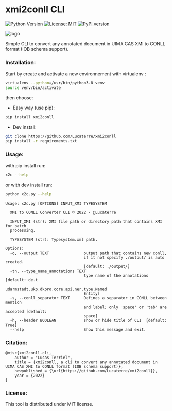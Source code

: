 # xmi2conll CLI

![Python Version](https://img.shields.io/badge/Python-%3E%3D%203.7-%2313aab7) [![License: MIT](https://img.shields.io/badge/License-MIT-yellow.svg)](https://opensource.org/licenses/MIT) [![PyPI version](https://badge.fury.io/py/xmi2conll.svg)](https://badge.fury.io/py/xmi2conll)

![logo](./docs/x2c_logo.png)

Simple CLI to convert any annotated document in UIMA CAS XMI to CONLL format (IOB schema support).

### Installation:

Start by create and activate a new environnement with virtualenv : 

```bash
virtualenv --python=/usr/bin/python3.8 venv
source venv/bin/activate
```

then choose:

- Easy way (use pip):

```bash
pip install xmi2conll
```

- Dev install:

```bash
git clone https://github.com/Lucaterre/xmi2conll
pip install -r requirements.txt
```


### Usage:

with pip install run:
```bash
x2c --help
```

or with dev install run:
```bash
python x2c.py --help
```

```
Usage: x2c.py [OPTIONS] INPUT_XMI TYPESYSTEM

  XMI to CONLL Converter CLI © 2022 - @Lucaterre

  INPUT_XMI (str): XMI file path or directory path that contains XMI for batch
  processing.

  TYPESYSTEM (str): Typesystem.xml path.

Options:
  -o, --output TEXT               output path that contains new conll, 
                                  if it not specify ./output/ is auto created.
                                  [default: ./output/]
  -tn, --type_name_annotations TEXT
                                  type name of the annotations  [default: de.t
                                  udarmstadt.ukp.dkpro.core.api.ner.type.Named
                                  Entity]
  -s, --conll_separator TEXT      Defines a separator in CONLL between mention
                                  and label; only 'space' or 'tab' are accepted [default:
                                  space]
  -h, --header BOOLEAN            show or hide title of CLI  [default: True]
  --help                          Show this message and exit.

```

### Citation:

```
@misc{xmi2conll-cli,
    author = "Lucas Terriel",
    title = {xmi2conll, a cli to convert any annotated document in UIMA CAS XMI to CONLL format (IOB schema support)},
    howpublished = {\url{https://github.com/Lucaterre/xmi2conll}},
    year = {2022}
}
```

### License:

This tool is distributed under MIT license.
